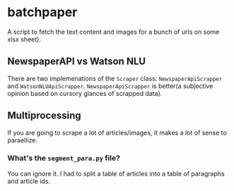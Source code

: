 # batchpaper
A script to fetch the text content and images for a bunch of urls on some xlsx sheet).

## NewspaperAPI vs Watson NLU
There are two implemenations of the `Scraper` class: `NewspaperApiScrapper` and `WatsonNLUApiScrapper`. `NewspaperApiScrapper` is better(a  subjective opinion based on cursory glances of scrapped data).

## Multiprocessing
If you are going to scrape a lot of articles/images, it makes a lot of sense to paraellize. 

### What's the `segment_para.py` file?
You can ignore it. I had to split a table of articles into a table of paragraphs and article ids.
